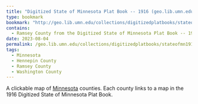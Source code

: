 ```yaml
---
title: "Digitized State of Minnesota Plat Book -- 1916 (geo.lib.umn.edu)"
type: bookmark
bookmark: "http://geo.lib.umn.edu/collections/digitizedplatbooks/stateofmn1916.html"
contains:
  - Ramsey County from the Digitized State of Minnesota Plat Book -- 1916
date: 2023-08-04
permalink: /geo.lib.umn.edu/collections/digitizedplatbooks/stateofmn1916.html
tags:
  - Minnesota
  - Hennepin County
  - Ramsey County
  - Washington County
---
```

A clickable map of [Minnesota](/minnesota/) counties. Each county links to a map in the 1916 Digitized State of Minnesota Plat Book. 